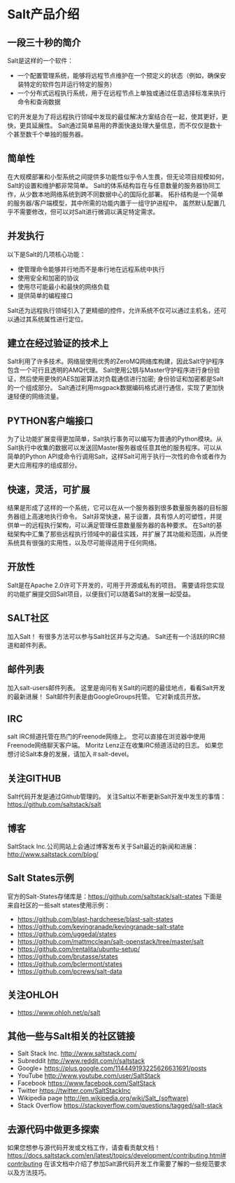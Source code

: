 # Salt产品介绍
## 一段三十秒的简介
Salt是这样的一个软件：
- 一个配置管理系统，能够将远程节点维护在一个预定义的状态（例如，确保安装特定的软件包并运行特定的服务）
- 一个分布式远程执行系统，用于在远程节点上单独或通过任意选择标准来执行命令和查询数据

它的开发是为了将远程执行领域中发现的最佳解决方案结合在一起，使其更好，更快，更具延展性。 Salt通过简单易用的界面快速处理大量信息，而不仅仅是数十个甚至数千个单独的服务器。
## 简单性
在大规模部署和小型系统之间提供多功能性似乎令人生畏，但无论项目规模如何，Salt的设置和维护都非常简单。 Salt的体系结构旨在与任意数量的服务器协同工作，从少数本地网络系统到跨不同数据中心的国际化部署。 拓扑结构是一个简单的服务器/客户端模型，其中所需的功能内置于一组守护进程中。 虽然默认配置几乎不需要修改，但可以对Salt进行微调以满足特定需求。
## 并发执行
以下是Salt的几项核心功能：
- 使管理命令能够并行地而不是串行地在远程系统中执行
- 使用安全和加密的协议
- 使用尽可能最小和最快的网络负载
- 提供简单的编程接口

Salt还为远程执行领域引入了更精细的控件，允许系统不仅可以通过主机名，还可以通过其系统属性进行定位。
## 建立在经过验证的技术上
Salt利用了许多技术。网络层使用优秀的ZeroMQ网络库构建，因此Salt守护程序包含一个可行且透明的AMQ代理。 Salt使用公钥与Master守护程序进行身份验证，然后使用更快的AES加密算法对负载通信进行加密; 身份验证和加密都是Salt的一个组成部分。 Salt通过利用msgpack数据编码格式进行通信，实现了更加快速轻便的网络流量。
## PYTHON客户端接口
为了让功能扩展变得更加简单，Salt执行事务可以编写为普通的Python模块。从Salt执行中收集的数据可以发送回Master服务器或任意其他的服务程序。可以从简单的Python API或命令行调用Salt，这样Salt可用于执行一次性的命令或者作为更大应用程序的组成部分。
## 快速，灵活，可扩展
结果是形成了这样的一个系统，它可以在从一个服务器到很多数量服务器的目标服务器组上高速地执行命令。 Salt非常快速，易于设置，具有惊人的可塑性，并提供单一的远程执行架构，可以满足管理任意数量服务器的各种要求。 在Salt的基础架构中汇集了那些远程执行领域中的最佳实践，并扩展了其功能和范围，从而使系统具有很强的实用性，以及尽可能得适用于任何网络。
## 开放性
Salt是在Apache 2.0许可下开发的，可用于开源或私有的项目。 需要请将您实现的功能扩展提交回Salt项目，以便我们可以随着Salt的发展一起受益。
## SALT社区
加入Salt！
有很多方法可以参与Salt社区并与之沟通。
Salt还有一个活跃的IRC频道和邮件列表。
## 邮件列表
加入salt-users邮件列表。 这里是询问有关Salt的问题的最佳地点，看看Salt开发的最新进展！ Salt邮件列表是由GoogleGroups托管。 它对新成员开放。
## IRC
salt IRC频道托管在热门的Freenode网络上。 您可以直接在浏览器中使用Freenode网络聊天客户端。
Moritz Lenz正在收集IRC频道活动的日志。
如果您想讨论Salt本身的发展，请加入＃salt-devel。
## 关注GITHUB
Salt代码开发是通过Github管理的。 关注Salt以不断更新Salt开发中发生的事情：https://github.com/saltstack/salt
## 博客
SaltStack Inc.公司网站上会通过博客发布关于Salt最近的新闻和进展：http://www.saltstack.com/blog/
## Salt States示例
官方的Salt-States存储库是：https://github.com/saltstack/salt-states
下面是来自社区的一些salt states使用示例：
- https://github.com/blast-hardcheese/blast-salt-states
- https://github.com/kevingranade/kevingranade-salt-state
- https://github.com/uggedal/states
- https://github.com/mattmcclean/salt-openstack/tree/master/salt
- https://github.com/rentalita/ubuntu-setup/
- https://github.com/brutasse/states
- https://github.com/bclermont/states
- https://github.com/pcrews/salt-data
## 关注OHLOH
- https://www.ohloh.net/p/salt
## 其他一些与Salt相关的社区链接
- Salt Stack Inc. http://www.saltstack.com/
- Subreddit http://www.reddit.com/r/saltstack
- Google+ https://plus.google.com/114449193225626631691/posts
- YouTube http://www.youtube.com/user/SaltStack
- Facebook https://www.facebook.com/SaltStack
- Twitter https://twitter.com/SaltStackInc
- Wikipedia page http://en.wikipedia.org/wiki/Salt_(software)
- Stack Overflow https://stackoverflow.com/questions/tagged/salt-stack
## 去源代码中做更多探索
如果您想参与源代码开发或文档工作，请查看贡献文档！
https://docs.saltstack.com/en/latest/topics/development/contributing.html#contributing
在该文档中介绍了参加Salt源代码开发工作需要了解的一些规范要求以及方法技巧。
